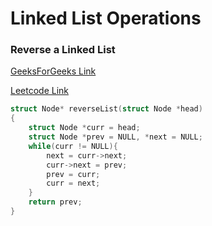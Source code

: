 # Linked List Operations



### Reverse a Linked List

[GeeksForGeeks Link](https://practice.geeksforgeeks.org/problems/reverse-a-linked-list/1#)

[Leetcode Link](https://leetcode.com/problems/reverse-linked-list/)

```cpp
struct Node* reverseList(struct Node *head)
{
    struct Node *curr = head;
    struct Node *prev = NULL, *next = NULL;
    while(curr != NULL){
        next = curr->next;
        curr->next = prev;
        prev = curr;
        curr = next;
    }
    return prev;
}
```




